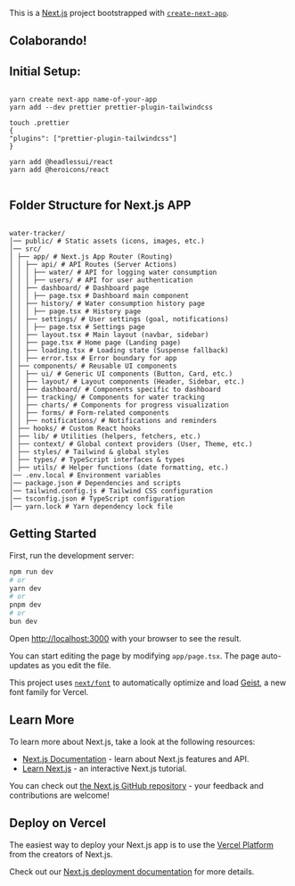 This is a [Next.js](https://nextjs.org) project bootstrapped with [`create-next-app`](https://nextjs.org/docs/app/api-reference/cli/create-next-app).

## Colaborando!

## Initial Setup:

```

yarn create next-app name-of-your-app
yarn add --dev prettier prettier-plugin-tailwindcss

touch .prettier
{
"plugins": ["prettier-plugin-tailwindcss"]
}

yarn add @headlessui/react
yarn add @heroicons/react


```

## Folder Structure for Next.js APP

```

water-tracker/
│── public/ # Static assets (icons, images, etc.)
│── src/
│ ├── app/ # Next.js App Router (Routing)
│ │ ├── api/ # API Routes (Server Actions)
│ │ │ ├── water/ # API for logging water consumption
│ │ │ ├── users/ # API for user authentication
│ │ ├── dashboard/ # Dashboard page
│ │ │ ├── page.tsx # Dashboard main component
│ │ ├── history/ # Water consumption history page
│ │ │ ├── page.tsx # History page
│ │ ├── settings/ # User settings (goal, notifications)
│ │ │ ├── page.tsx # Settings page
│ │ ├── layout.tsx # Main layout (navbar, sidebar)
│ │ ├── page.tsx # Home page (Landing page)
│ │ ├── loading.tsx # Loading state (Suspense fallback)
│ │ ├── error.tsx # Error boundary for app
│ ├── components/ # Reusable UI components
│ │ ├── ui/ # Generic UI components (Button, Card, etc.)
│ │ ├── layout/ # Layout components (Header, Sidebar, etc.)
│ │ ├── dashboard/ # Components specific to dashboard
│ │ ├── tracking/ # Components for water tracking
│ │ ├── charts/ # Components for progress visualization
│ │ ├── forms/ # Form-related components
│ │ ├── notifications/ # Notifications and reminders
│ ├── hooks/ # Custom React hooks
│ ├── lib/ # Utilities (helpers, fetchers, etc.)
│ ├── context/ # Global context providers (User, Theme, etc.)
│ ├── styles/ # Tailwind & global styles
│ ├── types/ # TypeScript interfaces & types
│ ├── utils/ # Helper functions (date formatting, etc.)
│── .env.local # Environment variables
│── package.json # Dependencies and scripts
│── tailwind.config.js # Tailwind CSS configuration
│── tsconfig.json # TypeScript configuration
│── yarn.lock # Yarn dependency lock file
```

## Getting Started

First, run the development server:

```bash
npm run dev
# or
yarn dev
# or
pnpm dev
# or
bun dev
```

Open [http://localhost:3000](http://localhost:3000) with your browser to see the result.

You can start editing the page by modifying `app/page.tsx`. The page auto-updates as you edit the file.

This project uses [`next/font`](https://nextjs.org/docs/app/building-your-application/optimizing/fonts) to automatically optimize and load [Geist](https://vercel.com/font), a new font family for Vercel.

## Learn More

To learn more about Next.js, take a look at the following resources:

- [Next.js Documentation](https://nextjs.org/docs) - learn about Next.js features and API.
- [Learn Next.js](https://nextjs.org/learn) - an interactive Next.js tutorial.

You can check out [the Next.js GitHub repository](https://github.com/vercel/next.js) - your feedback and contributions are welcome!

## Deploy on Vercel

The easiest way to deploy your Next.js app is to use the [Vercel Platform](https://vercel.com/new?utm_medium=default-template&filter=next.js&utm_source=create-next-app&utm_campaign=create-next-app-readme) from the creators of Next.js.

Check out our [Next.js deployment documentation](https://nextjs.org/docs/app/building-your-application/deploying) for more details.
